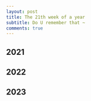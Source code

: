 ```yaml
---
layout: post
title: The 21th week of a year
subtitle: Do U remember that ~
comments: true
---
```





## 2021


## 2022


## 2023




